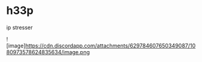 # h33p
ip stresser

![image]https://cdn.discordapp.com/attachments/629784607650349087/1080973578624835634/image.png
